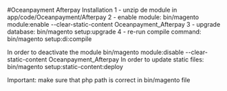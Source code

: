 #Oceanpayment Afterpay
Installation
1 - unzip de module in app/code/Oceanpayment/Afterpay
2 - enable module: bin/magento module:enable --clear-static-content Oceanpayment_Afterpay
3 - upgrade database: bin/magento setup:upgrade
4 - re-run compile command: bin/magento setup:di:compile

In order to deactivate the module bin/magento module:disable --clear-static-content Oceanpayment_Afterpay
In order to update static files: bin/magento setup:static-content:deploy

Important: make sure that php path is correct in bin/magento file
